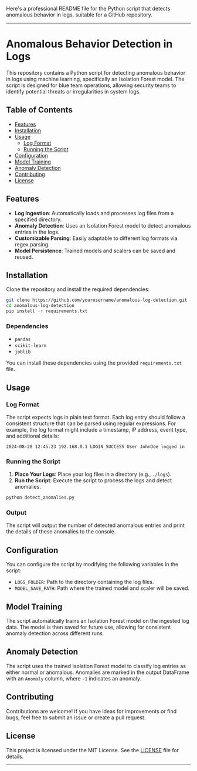 Here's a professional README file for the Python script that detects anomalous behavior in logs, suitable for a GitHub repository.

---

# Anomalous Behavior Detection in Logs

This repository contains a Python script for detecting anomalous behavior in logs using machine learning, specifically an Isolation Forest model. The script is designed for blue team operations, allowing security teams to identify potential threats or irregularities in system logs.

## Table of Contents

- [Features](#features)
- [Installation](#installation)
- [Usage](#usage)
  - [Log Format](#log-format)
  - [Running the Script](#running-the-script)
- [Configuration](#configuration)
- [Model Training](#model-training)
- [Anomaly Detection](#anomaly-detection)
- [Contributing](#contributing)
- [License](#license)

## Features

- **Log Ingestion**: Automatically loads and processes log files from a specified directory.
- **Anomaly Detection**: Uses an Isolation Forest model to detect anomalous entries in the logs.
- **Customizable Parsing**: Easily adaptable to different log formats via regex parsing.
- **Model Persistence**: Trained models and scalers can be saved and reused.

## Installation

Clone the repository and install the required dependencies:

```bash
git clone https://github.com/yourusername/anomalous-log-detection.git
cd anomalous-log-detection
pip install -r requirements.txt
```

### Dependencies

- `pandas`
- `scikit-learn`
- `joblib`

You can install these dependencies using the provided `requirements.txt` file.

## Usage

### Log Format

The script expects logs in plain text format. Each log entry should follow a consistent structure that can be parsed using regular expressions. For example, the log format might include a timestamp, IP address, event type, and additional details:

```
2024-08-28 12:45:23 192.168.0.1 LOGIN_SUCCESS User JohnDoe logged in
```

### Running the Script

1. **Place Your Logs**: Place your log files in a directory (e.g., `./logs`).
2. **Run the Script**: Execute the script to process the logs and detect anomalies.

```bash
python detect_anomalies.py
```

### Output

The script will output the number of detected anomalous entries and print the details of these anomalies to the console.

## Configuration

You can configure the script by modifying the following variables in the script:

- `LOGS_FOLDER`: Path to the directory containing the log files.
- `MODEL_SAVE_PATH`: Path where the trained model and scaler will be saved.

## Model Training

The script automatically trains an Isolation Forest model on the ingested log data. The model is then saved for future use, allowing for consistent anomaly detection across different runs.

## Anomaly Detection

The script uses the trained Isolation Forest model to classify log entries as either normal or anomalous. Anomalies are marked in the output DataFrame with an `Anomaly` column, where `-1` indicates an anomaly.

## Contributing

Contributions are welcome! If you have ideas for improvements or find bugs, feel free to submit an issue or create a pull request.

## License

This project is licensed under the MIT License. See the [LICENSE](LICENSE) file for details.

---
